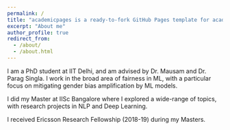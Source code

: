 ```yaml
---
permalink: /
title: "academicpages is a ready-to-fork GitHub Pages template for academic personal websites"
excerpt: "About me"
author_profile: true
redirect_from: 
  - /about/
  - /about.html
---
```


I am a PhD student at IIT Delhi, and am advised by Dr. Mausam and Dr. Parag Singla. I work in the broad area of fairness in ML, with a particular focus on mitigating gender bias amplification by ML models.

I did my Master at IISc Bangalore where I explored a wide-range of topics, with research projects in NLP and Deep Learning.

I received Ericsson Research Fellowship (2018-19) during my Masters.

